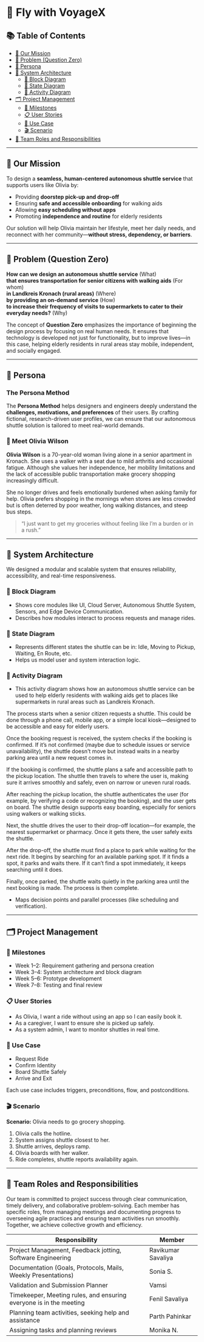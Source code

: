 # 🛫 Fly with VoyageX

## 📚 Table of Contents

- [🎯 Our Mission](#our-mission)
- [🧠 Problem (Question Zero)](#problem-question-zero)
- [👵 Persona](#persona)
- [🧩 System Architecture](#system-architecture)
  - [🧱 Block Diagram](#block-diagram)
  - [🔄 State Diagram](#state-diagram)
  - [🏃 Activity Diagram](#activity-diagram)
- [🗂️ Project Management](#project-management)
  - [📅 Milestones](#milestones)
  - [📋 User Stories](#user-stories)
  - [🔎 Use Case](#use-case)
  - [🎬 Scenario](#scenario)
- [👥 Team Roles and Responsibilities](#team-roles-and-responsibilities)

---

## 🎯 Our Mission

To design a **seamless, human-centered autonomous shuttle service** that supports users like Olivia by:

- Providing **doorstep pick-up and drop-off**
- Ensuring **safe and accessible onboarding** for walking aids
- Allowing **easy scheduling without apps**
- Promoting **independence and routine** for elderly residents

Our solution will help Olivia maintain her lifestyle, meet her daily needs, and reconnect with her community—**without stress, dependency, or barriers**.

---

## 🧠 Problem (Question Zero)

**How can we design an autonomous shuttle service** (What)  
**that ensures transportation for senior citizens with walking aids** (For whom)  
**in Landkreis Kronach (rural areas)** (Where)  
**by providing an on-demand service** (How)  
**to increase their frequency of visits to supermarkets to cater to their everyday needs?** (Why)

The concept of **Question Zero** emphasizes the importance of beginning the design process by focusing on real human needs. It ensures that technology is developed not just for functionality, but to improve lives—in this case, helping elderly residents in rural areas stay mobile, independent, and socially engaged.

---

## 👵 Persona

### The Persona Method

The **Persona Method** helps designers and engineers deeply understand the **challenges, motivations, and preferences** of their users. By crafting fictional, research-driven user profiles, we can ensure that our autonomous shuttle solution is tailored to meet real-world demands.

### 💼 Meet Olivia Wilson

**Olivia Wilson** is a 70-year-old woman living alone in a senior apartment in Kronach. She uses a walker with a seat due to mild arthritis and occasional fatigue. Although she values her independence, her mobility limitations and the lack of accessible public transportation make grocery shopping increasingly difficult.

She no longer drives and feels emotionally burdened when asking family for help. Olivia prefers shopping in the mornings when stores are less crowded but is often deterred by poor weather, long walking distances, and steep bus steps.

> “I just want to get my groceries without feeling like I’m a burden or in a rush.”

---

## 🧩 System Architecture

We designed a modular and scalable system that ensures reliability, accessibility, and real-time responsiveness.

### 🧱 Block Diagram

- Shows core modules like UI, Cloud Server, Autonomous Shuttle System, Sensors, and Edge Device Communication.
- Describes how modules interact to process requests and manage rides.

### 🔄 State Diagram

- Represents different states the shuttle can be in: Idle, Moving to Pickup, Waiting, En Route, etc.
- Helps us model user and system interaction logic.

### 🏃 Activity Diagram

- This activity diagram shows how an autonomous shuttle service can be used to help elderly residents with walking aids get to places like supermarkets in rural areas such as Landkreis Kronach.

The process starts when a senior citizen requests a shuttle. This could be done through a phone call, mobile app, or a simple local kiosk—designed to be accessible and easy for elderly users.

Once the booking request is received, the system checks if the booking is confirmed. If it’s not confirmed (maybe due to schedule issues or service unavailability), the shuttle doesn't move but instead waits in a nearby parking area until a new request comes in.

If the booking is confirmed, the shuttle plans a safe and accessible path to the pickup location. The shuttle then travels to where the user is, making sure it arrives smoothly and safely, even on narrow or uneven rural roads.

After reaching the pickup location, the shuttle authenticates the user (for example, by verifying a code or recognizing the booking), and the user gets on board. The shuttle design supports easy boarding, especially for seniors using walkers or walking sticks.

Next, the shuttle drives the user to their drop-off location—for example, the nearest supermarket or pharmacy. Once it gets there, the user safely exits the shuttle.

After the drop-off, the shuttle must find a place to park while waiting for the next ride. It begins by searching for an available parking spot. If it finds a spot, it parks and waits there. If it can’t find a spot immediately, it keeps searching until it does.

Finally, once parked, the shuttle waits quietly in the parking area until the next booking is made. The process is then complete.

- Maps decision points and parallel processes (like scheduling and verification).

---

## 🗂️ Project Management

### 📅 Milestones

- Week 1–2: Requirement gathering and persona creation
- Week 3–4: System architecture and block diagram
- Week 5–6: Prototype development
- Week 7–8: Testing and final review

### 📋 User Stories

- As Olivia, I want a ride without using an app so I can easily book it.
- As a caregiver, I want to ensure she is picked up safely.
- As a system admin, I want to monitor shuttles in real time.

### 🔎 Use Case

- Request Ride
- Confirm Identity
- Board Shuttle Safely
- Arrive and Exit

Each use case includes triggers, preconditions, flow, and postconditions.

### 🎬 Scenario

**Scenario:** Olivia needs to go grocery shopping.

1. Olivia calls the hotline.
2. System assigns shuttle closest to her.
3. Shuttle arrives, deploys ramp.
4. Olivia boards with her walker.
5. Ride completes, shuttle reports availability again.

---

## 👥 Team Roles and Responsibilities

Our team is committed to project success through clear communication, timely delivery, and collaborative problem-solving. Each member has specific roles, from managing meetings and documenting progress to overseeing agile practices and ensuring team activities run smoothly. Together, we achieve collective growth and efficiency.

| **Responsibility**                                                                 | **Member**             |
|------------------------------------------------------------------------------------|------------------------|
| Project Management, Feedback jotting, Software Engineering                        | Ravikumar Savaliya     |
| Documentation (Goals, Protocols, Mails, Weekly Presentations)                     | Sonia S.               |
| Validation and Submission Planner                                                 | Vamsi                  |
| Timekeeper, Meeting rules, and ensuring everyone is in the meeting                | Fenil Savaliya         |
| Planning team activities, seeking help and assistance                              | Parth Pahinkar         |
| Assigning tasks and planning reviews                                               | Monika N.              |
